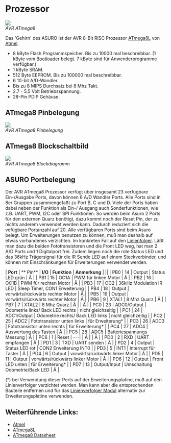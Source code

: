 # Prozessor

![][1]  
*AVR ATmega8*<vspace>

Das 'Gehirn' des ASURO ist der AVR 8-Bit RISC Prozessor [ATmega8L][2] von [Atmel][3]. <vspace>

*   8 kByte Flash Programmspeicher. Bis zu 10000 mal beschreibbar. (1 kByte vom [Bootloader][4] belegt. 7 kByte sind für Anwenderprogramme verfügbar.) 
*   1 kByte SRAM. 
*   512 Byte EEPROM. Bis zu 100000 mal beschreibbar. 
*   6 10-bit A/D-Wandler. 
*   Bis zu 8 MIPS Durchsatz bei 8 Mhz Takt. 
*   2.7 - 5.5 Volt Betriebsspannung. 
*   28-Pin PDIP Gehäuse. <vspace>

## ATmega8 Pinbelegung<vspace>

![][5]  
*AVR ATmega8 Pinbelegung*<vspace>

## ATmega8 Blockschaltbild<vspace>

![][6]  
*AVR ATmega8 Blockdiagramm*<vspace>

## ASURO Portbelegung<vspace>

Der AVR ATmega8 Prozessor verfügt über insgesamt 23 verfügbare Ein-/Ausgabe Ports, davon können 6 A/D Wandler Ports. Alle Ports sind in 8er Gruppen zusammengefaßt zu Port B, C und D. Viele der Ports haben dabei neben der Funktion als Ein-/ Ausgang auch Sonderfunktionen, wie z.B. UART, PWM, I2C oder SPI Funktionen. So werden beim Asuro 2 Ports für den externen Quarz benötigt, dazu kommt noch der Reset Pin, der zu nichts anderem verwendet werden kann. Dadurch reduziert sich die vefügbare Portanzahl auf 20. Alle verfügbaren Ports sind beim Asuro belegt. Um Erweiterungen benutzen zu können, muß man deshalb auf etwas vorhandenes verzichten. Im konkreten Fall auf den [Linienfolger][7]. Läßt man dazu die beiden Fototransistoren und die Front LED weg, hat man 2 A/D Ports und 1 Digitalport frei. Zudem liegen noch die rote Status LED und das 36kHz Trägersignal für die IR Sende LED auf einem Steckverbinder, und können mit Einschränkungen für Erweiterungen verwendet werden. <vspace>

| **Port** | ** Pin** | **I/O**      | **Funktion**                     | **Anmerkung**                 |
||
| PB0      | 14       | Output       | Status LED grün                   | Â                              |
| PB1      | 15       | OC1A         | PWM für linken Motor                  | Â                              |
| PB2      | 16       | OC1B         | PWM für rechten Motor                 | Â                              |
| PB3      | 17       | OC2          | 36kHz Modulation IR LED          | Sleep Timer, CON1 Erweiterung |
| PB4      | 18       | Output       | vorwärts/rückwärts rechter Motor        | Â                              |
| PB5      | 19       | Output       | vorwärts/rückwärts rechter Motor        | Â                              |
| PB6      | 9        | XTAL1        | 8 Mhz Quarz                      | Â                              |
| PB7      | 7        | XTAL2        | 8 Mhz Quarz                      | Â                              |
| Â         |
| PC0      | 23       | ADC0/Output  | Odometrie links/ Back LED rechts | nicht gleichzeitig            |
| PC1      | 24       | ADC1/Output  | Odometrie rechts/ Back LED links | nicht gleichzeitig            |
| PC2      | 25       | ADC2         | Fototransistor unten links       | für Erweiterung*                   |
| PC3      | 26       | ADC3         | Fototransistor unten rechts      | für Erweiterung*                   |
| PC4      | 27       | ADC4         | Auswertung des Tasten            | Â                              |
| PC5      | 28       | ADC5         | Batteriespannungs Messung        | Â                              |
| PC6      | 1        | Reset        | \---|                            | Â                              |
| Â         |
| PD0      | 2        | RXD          | UART empfangen                   | Â                              |
| PD1      | 3        | TXD          | UART senden                      | Â                              |
| PD2      | 4        | Output       | Status LED rot                   | CON2 Erweiterung INT0         |
| PD3      | 5        | INT1         | Interrupt für Taster                  | Â                              |
| PD4      | 6        | Output       | vorwärts/rückwärts linker Motor         | Â                              |
| PD5      | 11       | Output       | vorwärts/rückwärts linker Motor         | Â                              |
| PD6      | 12       | Output       | Front LED unten                  | für Erweiterung*                   |
| PD7      | 13       | Output/Input | Umschaltung Odometrie/Back LED   | Â                              |<vspace>

(*) bei Verwendung dieser Ports auf der Erweiterungsplatine, muß auf den Linienverfolger verzichtet werden. Man kann aber die entsprechenden Bauteile entfernen und für das [Linienverfolger Modul][8] alternativ zur Erweiterungsplatine verwenden. <vspace>

## Weiterführende Links:<vspace>

*   [Atmel][3] 
*   [ATmega8L][2] 
*   [ATmega8 Datasheet][9]

 [1]: http://www.asurowiki.de/pmwiki/uploads/Main/processor.jpg ""
 [2]: http://www.atmel.com/dyn/products/product_card.asp?part_id=2004
 [3]: http://www.atmel.com
 [4]: http://www.asurowiki.de/pmwiki/pmwiki.php/Main/Bootloader
 [5]: http://www.asurowiki.de/pmwiki/uploads/Main/mega8pinout.png ""
 [6]: http://www.asurowiki.de/pmwiki/uploads/Main/mega8block.png ""
 [7]: http://www.asurowiki.de/pmwiki/pmwiki.php/Main/Linienfolger
 [8]: http://www.asurowiki.de/pmwiki/pmwiki.php/Main/LinienverfolgerModul
 [9]: http://www.atmel.com/dyn/resources/prod_documents/doc2486.pdf

